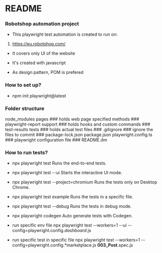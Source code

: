 # README #

### Robotshop automation project ###

* This playwright test automation is created to run on:

1. https://eu.robotshop.com/

* It covers only UI of the website

* It's created with javascript

* As design pattern, POM is prefered

### How to set up? ###

* npm init playwright@latest

### Folder structure ###

node_modules
pages                           ### holds web page specified methods ###
playwright-report
support                         ### holds hooks and custom commands ###
test-results
tests                           ### holds actual test files ###
.gitignore                      ### ignore the files to commit ###
package-lock.json
package.json
playwright.config.ts            ### playwright configuration file ###
README.dm

### How to run tests? ###

  * npx playwright test
    Runs the end-to-end tests.

  * npx playwright test --ui
    Starts the interactive UI mode.

  * npx playwright test --project=chromium
    Runs the tests only on Desktop Chrome.

  * npx playwright test example
    Runs the tests in a specific file.

  * npx playwright test --debug
    Runs the tests in debug mode.

  * npx playwright codegen
    Auto generate tests with Codegen.

  * run specific env file
    npx playwright test --workers=1 --ui --config=playwright.config.*dashboard*.js

  * run specific test in specific file
    npx playwright test --workers=1 --config=playwright.config.*marketplace.js **003_Post**.spec.js